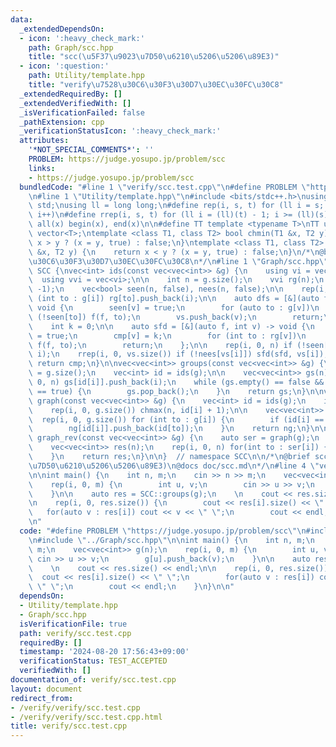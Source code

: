 ```yaml
---
data:
  _extendedDependsOn:
  - icon: ':heavy_check_mark:'
    path: Graph/scc.hpp
    title: "scc(\u5F37\u9023\u7D50\u6210\u5206\u5206\u89E3)"
  - icon: ':question:'
    path: Utility/template.hpp
    title: "verify\u7528\u30C6\u30F3\u30D7\u30EC\u30FC\u30C8"
  _extendedRequiredBy: []
  _extendedVerifiedWith: []
  _isVerificationFailed: false
  _pathExtension: cpp
  _verificationStatusIcon: ':heavy_check_mark:'
  attributes:
    '*NOT_SPECIAL_COMMENTS*': ''
    PROBLEM: https://judge.yosupo.jp/problem/scc
    links:
    - https://judge.yosupo.jp/problem/scc
  bundledCode: "#line 1 \"verify/scc.test.cpp\"\n#define PROBLEM \"https://judge.yosupo.jp/problem/scc\"\
    \n#line 1 \"Utility/template.hpp\"\n#include <bits/stdc++.h>\nusing namespace\
    \ std;\nusing ll = long long;\n#define rep(i, s, t) for (ll i = s; i < (ll)(t);\
    \ i++)\n#define rrep(i, s, t) for (ll i = (ll)(t) - 1; i >= (ll)(s); i--)\n#define\
    \ all(x) begin(x), end(x)\n\n#define TT template <typename T>\nTT using vec =\
    \ vector<T>;\ntemplate <class T1, class T2> bool chmin(T1 &x, T2 y) {\n    return\
    \ x > y ? (x = y, true) : false;\n}\ntemplate <class T1, class T2> bool chmax(T1\
    \ &x, T2 y) {\n    return x < y ? (x = y, true) : false;\n}\n/*\n@brief verify\u7528\
    \u30C6\u30F3\u30D7\u30EC\u30FC\u30C8\n*/\n#line 1 \"Graph/scc.hpp\"\nnamespace\
    \ SCC {\nvec<int> ids(const vec<vec<int>> &g) {\n    using vi = vec<int>;\n  \
    \  using vvi = vec<vi>;\n\n    int n = g.size();\n    vvi rg(n);\n    vi vs, cmp(n,\
    \ -1);\n    vec<bool> seen(n, false), nees(n, false);\n\n    rep(i, 0, n) for\
    \ (int to : g[i]) rg[to].push_back(i);\n\n    auto dfs = [&](auto f, int v) ->\
    \ void {\n        seen[v] = true;\n        for (auto to : g[v])\n            if\
    \ (!seen[to]) f(f, to);\n        vs.push_back(v);\n        return;\n    };\n\n\
    \    int k = 0;\n\n    auto sfd = [&](auto f, int v) -> void {\n        nees[v]\
    \ = true;\n        cmp[v] = k;\n        for (int to : rg[v])\n            if (!nees[to])\
    \ f(f, to);\n        return;\n    };\n\n    rep(i, 0, n) if (!seen[i]) dfs(dfs,\
    \ i);\n    rrep(i, 0, vs.size()) if (!nees[vs[i]]) sfd(sfd, vs[i]), k++;\n   \
    \ return cmp;\n}\n\nvec<vec<int>> groups(const vec<vec<int>> &g) {\n    int n\
    \ = g.size();\n    vec<int> id = ids(g);\n\n    vec<vec<int>> gs(n);\n    rep(i,\
    \ 0, n) gs[id[i]].push_back(i);\n    while (gs.empty() == false && gs.back().empty()\
    \ == true) {\n        gs.pop_back();\n    }\n    return gs;\n}\n\nvec<vec<int>>\
    \ graph(const vec<vec<int>> &g) {\n    vec<int> id = ids(g);\n    int n = 0;\n\
    \    rep(i, 0, g.size()) chmax(n, id[i] + 1);\n\n    vec<vec<int>> ng(n);\n  \
    \  rep(i, 0, g.size()) for (int to : g[i]) {\n        if (id[i] == id[to]) continue;\n\
    \        ng[id[i]].push_back(id[to]);\n    }\n    return ng;\n}\n\nvec<vec<int>>\
    \ graph_rev(const vec<vec<int>> &g) {\n    auto ser = graph(g);\n    int n = ser.size();\n\
    \    vec<vec<int>> res(n);\n    rep(i, 0, n) for(int to : ser[i]) {\n        res[to].push_back(i);\n\
    \    }\n    return res;\n}\n\n}  // namespace SCC\n\n/*\n@brief scc(\u5F37\u9023\
    \u7D50\u6210\u5206\u5206\u89E3)\n@docs doc/scc.md\n*/\n#line 4 \"verify/scc.test.cpp\"\
    \n\nint main() {\n    int n, m;\n    cin >> n >> m;\n    vec<vec<int>> g(n);\n\
    \    rep(i, 0, m) {\n        int u, v;\n        cin >> u >> v;\n        g[u].push_back(v);\n\
    \    }\n\n    auto res = SCC::groups(g);\n    \n    cout << res.size() << endl;\n\
    \n    rep(i, 0, res.size()) {\n        cout << res[i].size() << \" \";\n     \
    \   for(auto v : res[i]) cout << v << \" \";\n        cout << endl;\n    }\n}\n\
    \n"
  code: "#define PROBLEM \"https://judge.yosupo.jp/problem/scc\"\n#include \"../Utility/template.hpp\"\
    \n#include \"../Graph/scc.hpp\"\n\nint main() {\n    int n, m;\n    cin >> n >>\
    \ m;\n    vec<vec<int>> g(n);\n    rep(i, 0, m) {\n        int u, v;\n       \
    \ cin >> u >> v;\n        g[u].push_back(v);\n    }\n\n    auto res = SCC::groups(g);\n\
    \    \n    cout << res.size() << endl;\n\n    rep(i, 0, res.size()) {\n      \
    \  cout << res[i].size() << \" \";\n        for(auto v : res[i]) cout << v <<\
    \ \" \";\n        cout << endl;\n    }\n}\n\n"
  dependsOn:
  - Utility/template.hpp
  - Graph/scc.hpp
  isVerificationFile: true
  path: verify/scc.test.cpp
  requiredBy: []
  timestamp: '2024-08-20 17:56:43+09:00'
  verificationStatus: TEST_ACCEPTED
  verifiedWith: []
documentation_of: verify/scc.test.cpp
layout: document
redirect_from:
- /verify/verify/scc.test.cpp
- /verify/verify/scc.test.cpp.html
title: verify/scc.test.cpp
---
```

